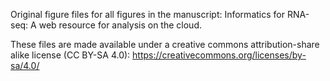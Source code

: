 Original figure files for all figures in the manuscript: Informatics for RNA-seq: A web resource for analysis on the cloud.

These files are made available under a creative commons attribution-share alike license (CC BY-SA 4.0):
https://creativecommons.org/licenses/by-sa/4.0/


